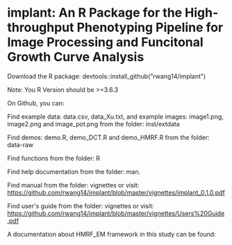 # implant: An R Package for the High-throughput Phenotyping Pipeline for Image Processing and Funcitonal Growth Curve Analysis
Download the R package: 
devtools::install_github("rwang14/implant")

Note: You R Version should be >=3.6.3

On Github, you can:

Find example data: data.csv, data_Xu.txt, and example images: image1.png, image2.png and image_pot.png from the folder: inst/extdata

Find demos: demo.R, demo_DCT.R and demo_HMRF.R from the folder: data-raw

Find functions from the folder: R

Find help documentation from the folder: man.

Find manual from the  folder: vignettes or visit: https://github.com/rwang14/implant/blob/master/vignettes/implant_0.1.0.pdf

Find user's guide from the folder: vignettes or visit: https://github.com/rwang14/implant/blob/master/vignettes/Users%20Guide.pdf

A documentation about HMRF_EM framework in this study can be found:
